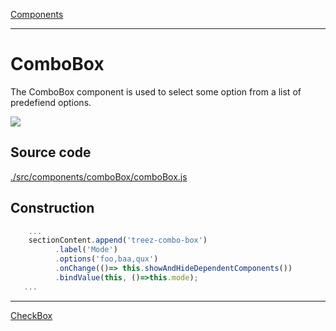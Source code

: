 [Components](../components.md)

----

# ComboBox
		
The ComboBox component is used to select some option from a list of predefiend options. 
	
![](../../../images/treez_combo_box.png)
		
## Source code

[./src/components/comboBox/comboBox.js](../../../../src/components/comboBox/comboBox.js)

## Construction

```javascript
    ...
    sectionContent.append('treez-combo-box')
		  .label('Mode')
		  .options('foo,baa,qux')
		  .onChange(()=> this.showAndHideDependentComponents())
		  .bindValue(this, ()=>this.mode);	
   ...
```

----

[CheckBox](../checkBox/checkBox.md)
